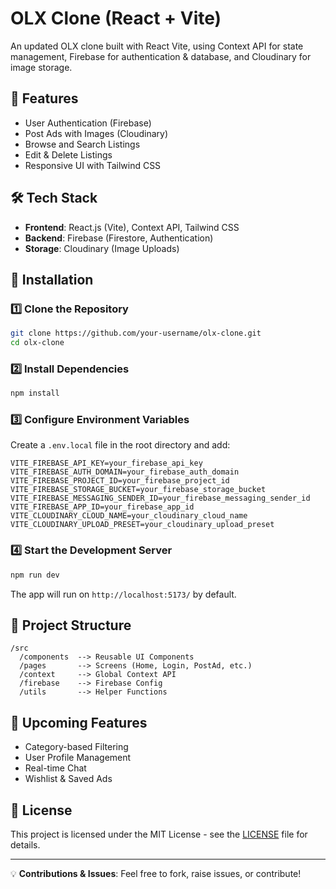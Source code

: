 # OLX Clone (React + Vite)

An updated OLX clone built with React Vite, using Context API for state management, Firebase for authentication & database, and Cloudinary for image storage.

## 🚀 Features
- User Authentication (Firebase)
- Post Ads with Images (Cloudinary)
- Browse and Search Listings
- Edit & Delete Listings
- Responsive UI with Tailwind CSS

## 🛠️ Tech Stack
- **Frontend**: React.js (Vite), Context API, Tailwind CSS
- **Backend**: Firebase (Firestore, Authentication)
- **Storage**: Cloudinary (Image Uploads)

## 📌 Installation
### 1️⃣ Clone the Repository
```sh
git clone https://github.com/your-username/olx-clone.git
cd olx-clone
```
### 2️⃣ Install Dependencies
```sh
npm install
```
### 3️⃣ Configure Environment Variables
Create a `.env.local` file in the root directory and add:
```env
VITE_FIREBASE_API_KEY=your_firebase_api_key
VITE_FIREBASE_AUTH_DOMAIN=your_firebase_auth_domain
VITE_FIREBASE_PROJECT_ID=your_firebase_project_id
VITE_FIREBASE_STORAGE_BUCKET=your_firebase_storage_bucket
VITE_FIREBASE_MESSAGING_SENDER_ID=your_firebase_messaging_sender_id
VITE_FIREBASE_APP_ID=your_firebase_app_id
VITE_CLOUDINARY_CLOUD_NAME=your_cloudinary_cloud_name
VITE_CLOUDINARY_UPLOAD_PRESET=your_cloudinary_upload_preset
```
### 4️⃣ Start the Development Server
```sh
npm run dev
```
The app will run on `http://localhost:5173/` by default.

## 📂 Project Structure
```
/src
  /components  --> Reusable UI Components
  /pages       --> Screens (Home, Login, PostAd, etc.)
  /context     --> Global Context API
  /firebase    --> Firebase Config
  /utils       --> Helper Functions
```

## 🎯 Upcoming Features
- Category-based Filtering
- User Profile Management
- Real-time Chat
- Wishlist & Saved Ads

## 📝 License
This project is licensed under the MIT License - see the [LICENSE](LICENSE) file for details.

---
💡 **Contributions & Issues**: Feel free to fork, raise issues, or contribute!

